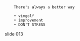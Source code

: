         There's always a better way

        • vimgolf
        • improvement
        • DON'T STRESS

















































































slide 013
